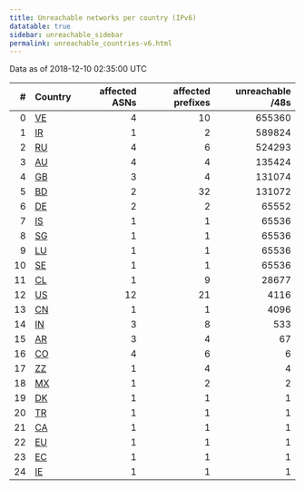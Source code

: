 ```yaml
---
title: Unreachable networks per country (IPv6)
datatable: true
sidebar: unreachable_sidebar
permalink: unreachable_countries-v6.html
---
```


Data as of 2018-12-10 02:35:00 UTC

<div class="datatable-begin"></div>

|   # | Country                      |   affected ASNs |   affected prefixes |   unreachable /48s |
|----:|:-----------------------------|----------------:|--------------------:|-------------------:|
|   0 | [VE](unreachable_ve-v6.html) |               4 |                  10 |             655360 |
|   1 | [IR](unreachable_ir-v6.html) |               1 |                   2 |             589824 |
|   2 | [RU](unreachable_ru-v6.html) |               4 |                   6 |             524293 |
|   3 | [AU](unreachable_au-v6.html) |               4 |                   4 |             135424 |
|   4 | [GB](unreachable_gb-v6.html) |               3 |                   4 |             131074 |
|   5 | [BD](unreachable_bd-v6.html) |               2 |                  32 |             131072 |
|   6 | [DE](unreachable_de-v6.html) |               2 |                   2 |              65552 |
|   7 | [IS](unreachable_is-v6.html) |               1 |                   1 |              65536 |
|   8 | [SG](unreachable_sg-v6.html) |               1 |                   1 |              65536 |
|   9 | [LU](unreachable_lu-v6.html) |               1 |                   1 |              65536 |
|  10 | [SE](unreachable_se-v6.html) |               1 |                   1 |              65536 |
|  11 | [CL](unreachable_cl-v6.html) |               1 |                   9 |              28677 |
|  12 | [US](unreachable_us-v6.html) |              12 |                  21 |               4116 |
|  13 | [CN](unreachable_cn-v6.html) |               1 |                   1 |               4096 |
|  14 | [IN](unreachable_in-v6.html) |               3 |                   8 |                533 |
|  15 | [AR](unreachable_ar-v6.html) |               3 |                   4 |                 67 |
|  16 | [CO](unreachable_co-v6.html) |               4 |                   6 |                  6 |
|  17 | [ZZ](unreachable_zz-v6.html) |               1 |                   4 |                  4 |
|  18 | [MX](unreachable_mx-v6.html) |               1 |                   2 |                  2 |
|  19 | [DK](unreachable_dk-v6.html) |               1 |                   1 |                  1 |
|  20 | [TR](unreachable_tr-v6.html) |               1 |                   1 |                  1 |
|  21 | [CA](unreachable_ca-v6.html) |               1 |                   1 |                  1 |
|  22 | [EU](unreachable_eu-v6.html) |               1 |                   1 |                  1 |
|  23 | [EC](unreachable_ec-v6.html) |               1 |                   1 |                  1 |
|  24 | [IE](unreachable_ie-v6.html) |               1 |                   1 |                  1 |

<div class="datatable-end"></div>